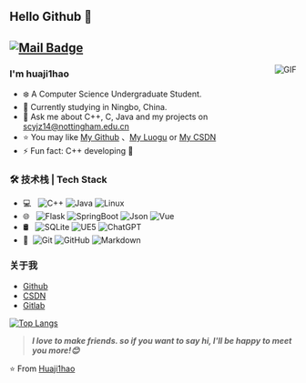 ## Hello Github 👋

[![Mail Badge](https://img.shields.io/badge/-huaji1hao@gmail.com-c14438?style=flat&logo=Gmail&logoColor=white&link=mailto:huaji1hao@gmail.com)](mailto:huaji1hao@gmail.com)
---
<img align="right" alt="GIF" src="https://raw.githubusercontent.com/JoeyBling/JoeyBling/master/pic/pusheencode.gif" />

### I'm huaji1hao

- ❄️ A Computer Science Undergraduate Student.
- 🌱 Currently studying in Ningbo, China.
- 💬 Ask me about C++, C, Java and my projects on [scyjz14@nottingham.edu.cn](mailto:scyjz14@nottingham.edu.cn)
- ⭐ You may like [My Github](https://github.com/huaji1hao)  、[My Luogu](https://www.luogu.com.cn/user/656277) or [My CSDN](https://blog.csdn.net/weixin_66431784?spm=1000.2115.3001.5343)
- ⚡ Fun fact: C++ developing 🐳

### 🛠 技术栈 | Tech Stack

- 💻 &#160; 
![C++](https://img.shields.io/badge/-C++-333333?style=flat&logo=C++&logoColor=FF4800)
![Java](https://img.shields.io/badge/-Java-333333?style=flat&logo=Java&logoColor=007396)
![Linux](https://img.shields.io/badge/-Linux-333333?style=flat&logo=Linux&logoColor=FCC624)
- 🌐 &#160; ![Flask](https://img.shields.io/badge/-Flask-333333?style=flat&logo=Flask)
![SpringBoot](https://img.shields.io/badge/-SpringBoot-333333?style=flat&logo=Springboot&logoColor=563D7C)
![Json](https://img.shields.io/badge/-Json-333333?style=flat&logo=json)
![Vue](https://img.shields.io/badge/-Vue-333333?style=flat&logo=Vue.js)
- 🛢 &#160; ![SQLite](https://img.shields.io/badge/-SQLite-333333?style=flat&logo=Sqlite)
![UE5](https://img.shields.io/badge/-UE5-333333?style=flat&logo=UnrealEngine)
![ChatGPT](https://img.shields.io/badge/-ChatGPT-333333?style=flat&logo=openai)
- 🔧 &#160;![Git](https://img.shields.io/badge/-Git-333333?style=flat&logo=git)
![GitHub](https://img.shields.io/badge/-GitHub-333333?style=flat&logo=github)
![Markdown](https://img.shields.io/badge/-Markdown-333333?style=flat&logo=markdown)

<!-- ### 开源项目
- [基于SpringBoot + Shiro + MyBatisPlus的权限管理框架](https://github.com/JoeyBling/bootplus) -->


### 关于我
- [Github](https://github.com/huaji1hao)
- [CSDN](https://blog.csdn.net/weixin_66431784?spm=1000.2115.3001.5343)
- [Gitlab](https://csprojects.nottingham.edu.cn/scyjz14)

[![Top Langs](https://github-readme-stats.vercel.app/api/top-langs/?username=huaji1hao)](https://github.com/anuraghazra/github-readme-stats)

> ***I love to make friends. so if you want to say hi, I'll be happy to meet you more!😊***

⭐️ From [Huaji1hao](https://github.com/huaji1hao)

